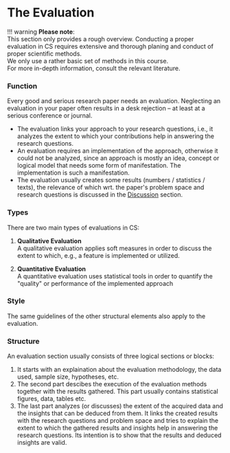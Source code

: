 # The Evaluation

!!! warning
    **Please note**:  
    This section only provides a rough overview. Conducting a proper evaluation in CS requires extensive and thorough planing and conduct of proper scientific methods.  
    We only use a rather basic set of methods in this course.  
    For more in-depth information, consult the  relevant literature. 


### Function

Every good and serious research paper needs an evaluation. Neglecting an evaluation in your paper often results in a desk rejection – at least at a serious conference or journal.

* The evaluation links your approach to your research questions, i.e., it analyzes the extent to which your contributions help in answering the research questions.
* An evaluation requires an implementation of the approach, otherwise it could not be analyzed, since an approach is mostly an idea, concept or logical model that needs some form of manifestation. The implementation is such a manifestation.
* The evaluation usually creates some results (numbers / statistics / texts), the relevance of which wrt. the paper's problem space and research questions is discussed in the [Discussion](elements/discussion.md) section.

### Types

There are two main types of evaluations in CS:

1. **Qualitative Evaluation**  
    A qualitative evaluation applies soft measures in order to discuss the extent to which, e.g., a feature is implemented or utilized. 

2. **Quantitative Evaluation**  
    A quantitative evaluation uses statistical tools in order to quantify the "quality" or performance of the implemented approach 


### Style

The same guidelines of the other structural elements also apply to the evaluation.


### Structure

An evaluation section usually consists of three logical sections or blocks:

1. It starts with an explaination about the evaluation methodology, the data used, sample size, hypotheses, etc.
2. The second part descibes the execution of the evaluation methods together with the results gathered. This part usually contains statistical figures, data, tables etc.
3. The last part analyzes (or discusses) the extent of the acquired data and the insights that can be deduced from them. It links the created results with the research questions and problem space and tries to explain the extent to which the gathered results and insights help in answering the research questions. Its intention is to show that the results and deduced insights are valid. 